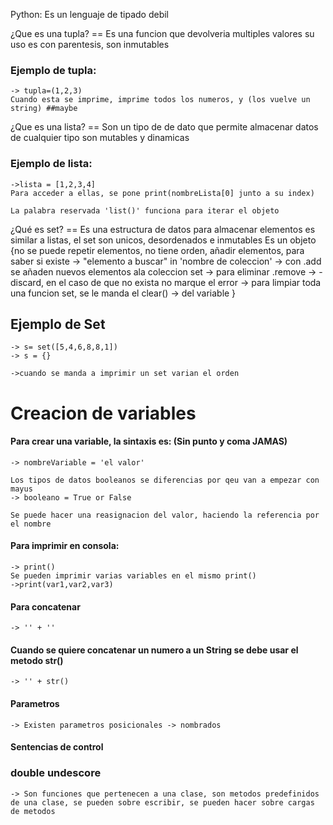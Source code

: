 Python: Es un lenguaje de tipado debil



¿Que es una tupla? == Es una funcion que devolveria multiples valores su uso es con parentesis, son inmutables 
### Ejemplo de tupla: 
    -> tupla=(1,2,3)
    Cuando esta se imprime, imprime todos los numeros, y (los vuelve un string) ##maybe 
¿Que es una lista? == Son un tipo de de dato que permite almacenar datos de cualquier tipo son mutables y dinamicas
### Ejemplo de lista:
    ->lista = [1,2,3,4]
    Para acceder a ellas, se pone print(nombreLista[0] junto a su index)

    La palabra reservada 'list()' funciona para iterar el objeto

¿Qué es set? == Es una estructura de datos para almacenar elementos es similar a listas, el set son unicos, desordenados e inmutables
Es un objeto {no se puede repetir elementos, no tiene orden, añadir elementos, para saber si existe
    -> "elemento a buscar" in 'nombre de coleccion'
    -> con .add se añaden nuevos elementos ala coleccion set
    -> para eliminar .remove 
    -> -discard, en el caso de que no exista no marque el error
    -> para limpiar toda una funcion set, se le manda el clear()
    -> del variable
    }
## Ejemplo de Set
    -> s= set([5,4,6,8,8,1])
    -> s = {}

    ->cuando se manda a imprimir un set varian el orden

# Creacion de variables 

#### Para crear una variable, la sintaxis es: (Sin punto y coma JAMAS)
    
    -> nombreVariable = 'el valor'

    Los tipos de datos booleanos se diferencias por qeu van a empezar con mayus
    -> booleano = True or False

    Se puede hacer una reasignacion del valor, haciendo la referencia por el nombre

#### Para imprimir en consola:
     
    -> print()
    Se pueden imprimir varias variables en el mismo print()
    ->print(var1,var2,var3)

#### Para concatenar

    -> '' + ''
#### Cuando se quiere concatenar un numero a un String se debe usar el metodo str()
    -> '' + str()

#### Parametros
    -> Existen parametros posicionales -> nombrados

#### Sentencias de control

### double undescore
    -> Son funciones que pertenecen a una clase, son metodos predefinidos de una clase, se pueden sobre escribir, se pueden hacer sobre cargas de metodos

